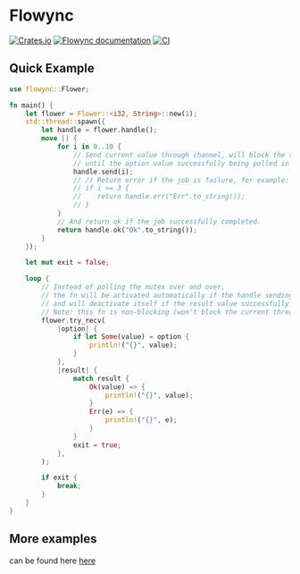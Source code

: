 # Flowync

[![Crates.io](https://img.shields.io/crates/v/flowync.svg)](https://crates.io/crates/flowync)
[![Flowync documentation](https://docs.rs/flowync/badge.svg)](https://docs.rs/flowync)
[![CI](https://github.com/Ar37-rs/flowync/actions/workflows/ci.yml/badge.svg)](https://github.com/Ar37-rs/flowync/actions/workflows/ci.yml)

## Quick Example

```rust
use flowync::Flower;

fn main() {
    let flower = Flower::<i32, String>::new(1);
    std::thread::spawn({
        let handle = flower.handle();
        move || {
            for i in 0..10 {
                // Send current value through channel, will block the spawned thread
                // until the option value successfully being polled in the main thread.
                handle.send(i);
                // // Return error if the job is failure, for example:
                // if i >= 3 {
                //    return handle.err("Err".to_string());
                // }
            }
            // And return ok if the job successfully completed.
            return handle.ok("Ok".to_string());
        }
    });

    let mut exit = false;

    loop {
        // Instead of polling the mutex over and over,
        // the fn will be activated automatically if the handle sending or return a value
        // and will deactivate itself if the result value successfully received.
        // Note: this fn is non-blocking (won't block the current thread).
        flower.try_recv(
            |option| {
                if let Some(value) = option {
                    println!("{}", value);
                }
            },
            |result| {
                match result {
                    Ok(value) => {
                        println!("{}", value);
                    }
                    Err(e) => {
                        println!("{}", e);
                    }
                }
                exit = true;
            },
        );

        if exit {
            break;
        }
    }
}
```

## More examples
can be found here [here](https://github.com/Ar37-rs/flowync/tree/main/examples)

